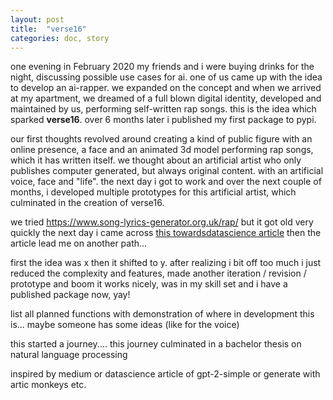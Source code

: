 ```yaml
---
layout: post
title:  "verse16"
categories: doc, story
---
```


one evening in February 2020 my friends and i were buying drinks for the night, discussing possible use cases for ai. 
one of us came up with the idea to develop an ai-rapper. we expanded on the concept and when we arrived at my apartment, 
we dreamed of a full blown digital identity, developed and maintained by us, performing self-written rap songs. 
this is the idea which sparked **verse16**. over 6 months later i published my first package to pypi.

our first thoughts revolved around creating a kind of public figure with an online presence, a face and an animated
3d model performing rap songs, which it has written itself. we thought about an artificial artist who only publishes 
computer generated, but always original content. with an artificial voice, face and "life". the next day i got to work
and over the next couple of months, i developed multiple prototypes for this artificial artist, which culminated in the
creation of verse16. 
 
we tried https://www.song-lyrics-generator.org.uk/rap/ but it got old very quickly
the next day i came across [this towardsdatascience article](https://towardsdatascience.com/arctic-monkeys-lyrics-generator-with-data-augmentation-b9b1f7989db0)
then the article 
lead me on another path...
 
first the idea was x then it shifted to y. after realizing i bit off too much i  just reduced the complexity and 
features, made another iteration / revision / prototype and boom it works nicely, was in my skill set and i have a 
published package now, yay!

list all planned functions with demonstration of where in development this is... maybe someone has some ideas (like for the voice)



this started a journey.... this journey culminated in a bachelor thesis on natural language processing 



inspired by medium or datascience article of gpt-2-simple or generate with artic monkeys etc.

